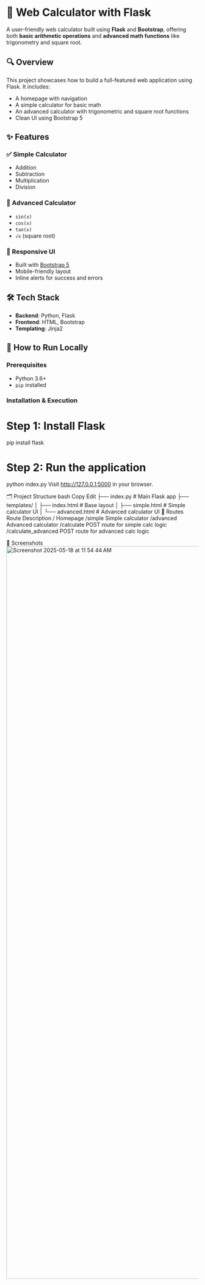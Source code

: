 # 🧮 Web Calculator with Flask

A user-friendly web calculator built using **Flask** and **Bootstrap**, offering both **basic arithmetic operations** and **advanced math functions** like trigonometry and square root.

## 🔍 Overview

This project showcases how to build a full-featured web application using Flask. It includes:
- A homepage with navigation
- A simple calculator for basic math
- An advanced calculator with trigonometric and square root functions
- Clean UI using Bootstrap 5

## ✨ Features

### ✅ Simple Calculator
- Addition
- Subtraction
- Multiplication
- Division

### 🔬 Advanced Calculator
- `sin(x)`
- `cos(x)`
- `tan(x)`
- `√x` (square root)

### 📱 Responsive UI
- Built with [Bootstrap 5](https://getbootstrap.com/)
- Mobile-friendly layout
- Inline alerts for success and errors

## 🛠 Tech Stack

- **Backend**: Python, Flask
- **Frontend**: HTML, Bootstrap
- **Templating**: Jinja2

## 🚀 How to Run Locally

### Prerequisites
- Python 3.6+
- `pip` installed

### Installation & Execution
# Step 1: Install Flask
pip install flask

# Step 2: Run the application
python index.py
Visit http://127.0.0.1:5000 in your browser.

🗂 Project Structure
bash
Copy
Edit
├── index.py              # Main Flask app
├── templates/
│   ├── index.html        # Base layout
│   ├── simple.html       # Simple calculator UI
│   └── advanced.html     # Advanced calculator UI
📌 Routes
Route	Description
/	Homepage
/simple	Simple calculator
/advanced	Advanced calculator
/calculate	POST route for simple calc logic
/calculate_advanced	POST route for advanced calc logic

📸 Screenshots
<img width="1920" alt="Screenshot 2025-05-18 at 11 54 44 AM" src="https://github.com/user-attachments/assets/506236e3-8080-4be0-8114-6a046bbff4f6" />


